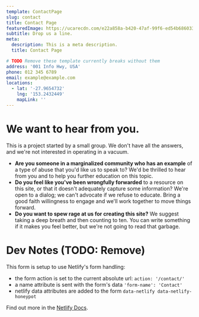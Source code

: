 ```yaml
---
template: ContactPage
slug: contact
title: Contact Page
featuredImage: https://ucarecdn.com/e22a858a-b420-47af-99f6-ed54b6860333/
subtitle: Drop us a line.
meta:
  description: This is a meta description.
  title: Contact Page

# TODO Remove these template currently breaks without them
address: '001 Info Hwy, USA' 
phone: 012 345 6789
email: example@example.com
locations:
  - lat: '-27.9654732'
    lng: '153.2432449'
    mapLink: ''
---
```


# We want to hear from you.

This is a project started by a small group. We don't have all the answers, and we're not interested in operating in a vacuum.

* **Are you someone in a marginalized community who has an example** of a type of abuse that you'd like us to speak to? We'd be thrilled to hear from you and to help you further education on this topic.
* **Do you feel like you've been wrongfully forwarded** to a resource on this site, or that it doesn't adequately capture some information? We're open to a dialog; we can't advocate if we refuse to educate. Bring a good faith willingness to engage and we'll work together to move things forward.
* **Do you want to spew rage at us for creating this site?** We suggest taking a deep breath and then counting to ten. You can write something if it makes you feel better, but we're not going to read that garbage.

# Dev Notes (TODO: Remove)

This form is setup to use Netlify's form handling:

- the form action is set to the current absolute url: `action: '/contact/'`
- a name attribute is sent with the form's data `'form-name': 'Contact'`
- netlify data attributes are added to the form `data-netlify data-netlify-honeypot`

Find out more in the [Netlify Docs](https://www.netlify.com/docs/form-handling/).
